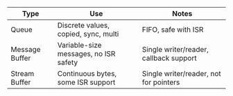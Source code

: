 |Type|Use|Notes|
|---|---|---|
|Queue|Discrete values, copied, sync, multi|FIFO, safe with ISR|
|Message Buffer|Variable-size messages, no ISR safety|Single writer/reader, callback support|
|Stream Buffer|Continuous bytes, some ISR support|Single writer/reader, not for pointers|